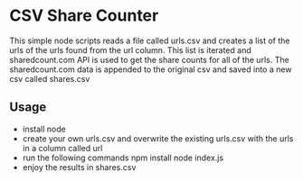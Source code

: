 # CSV Share Counter

This simple node scripts reads a file called urls.csv and creates a list of the urls of the urls found from the url column. This list is iterated and sharedcount.com API is used to get the share counts for all of the urls. The sharedcount.com data is appended to the original csv and saved into a new csv called shares.csv

## Usage

- install node
- create your own urls.csv and overwrite the existing urls.csv with the urls in a column called url
- run the following commands
	npm install
	node index.js
- enjoy the results in shares.csv